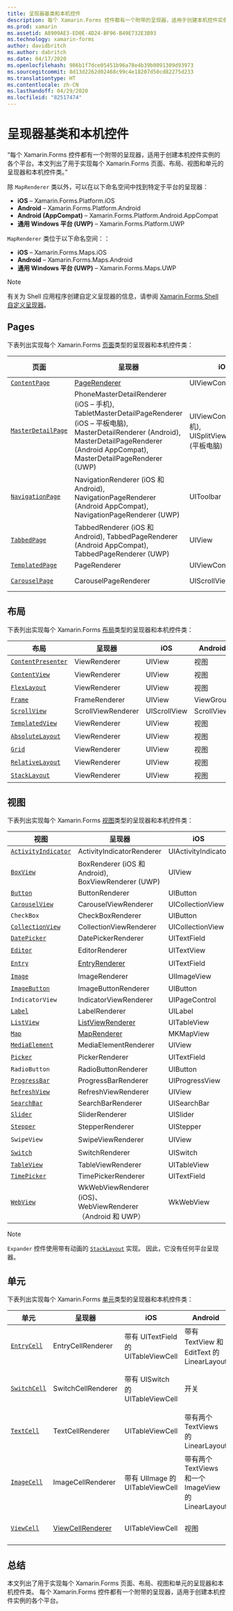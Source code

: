 ```yaml
---
title: 呈现器基类和本机控件
description: 每个 Xamarin.Forms 控件都有一个附带的呈现器，适用于创建本机控件实例的各个平台。 本文列出了用于实现每个 Xamarin.Forms 页面、布局、视图和单元的呈现器和本机控件类。
ms.prod: xamarin
ms.assetid: A8909AE3-ED0E-4D24-BF96-B49E732E3B93
ms.technology: xamarin-forms
author: davidbritch
ms.author: dabritch
ms.date: 04/17/2020
ms.openlocfilehash: 986b1f7dce05451b96a78e4b39b0091309d93973
ms.sourcegitcommit: 8d13d2262d02468c99c4e18207d50cd82275d233
ms.translationtype: HT
ms.contentlocale: zh-CN
ms.lasthandoff: 04/29/2020
ms.locfileid: "82517474"
---
```

# <a name="renderer-base-classes-and-native-controls"></a>呈现器基类和本机控件

“每个 Xamarin.Forms 控件都有一个附带的呈现器，适用于创建本机控件实例的各个平台。本文列出了用于实现每个 Xamarin.Forms 页面、布局、视图和单元的呈现器和本机控件类。” 

除 `MapRenderer` 类以外，可以在以下命名空间中找到特定于平台的呈现器：

- **iOS** – Xamarin.Forms.Platform.iOS
- **Android** – Xamarin.Forms.Platform.Android
- **Android (AppCompat)** – Xamarin.Forms.Platform.Android.AppCompat
- **通用 Windows 平台 (UWP)** – Xamarin.Forms.Platform.UWP

`MapRenderer` 类位于以下命名空间：：

- **iOS** – Xamarin.Forms.Maps.iOS
- **Android** – Xamarin.Forms.Maps.Android
- **通用 Windows 平台 (UWP)** – Xamarin.Forms.Maps.UWP

> [!NOTE]
> 有关为 Shell 应用程序创建自定义呈现器的信息，请参阅 [Xamarin.Forms Shell 自定义呈现器](~/xamarin-forms/app-fundamentals/shell/customrenderers.md)。

## <a name="pages"></a>Pages

下表列出实现每个 Xamarin.Forms [页面](~/xamarin-forms/user-interface/controls/pages.md)类型的呈现器和本机控件类：

|页面|呈现器|iOS|Android|Android (AppCompat)|UWP|
|--- |--- |--- |--- |--- |--- |
|[`ContentPage`](xref:Xamarin.Forms.ContentPage)|[PageRenderer](~/xamarin-forms/app-fundamentals/custom-renderer/contentpage.md)|UIViewController|ViewGroup||FrameworkElement|
|[`MasterDetailPage`](xref:Xamarin.Forms.MasterDetailPage)|PhoneMasterDetailRenderer (iOS – 手机), TabletMasterDetailPageRenderer (iOS – 平板电脑), MasterDetailRenderer (Android), MasterDetailPageRenderer (Android AppCompat), MasterDetailPageRenderer (UWP)|UIViewController (手机), UISplitViewController (平板电脑)|DrawerLayout (v4)|DrawerLayout (v4)|FrameworkElement (自定义控件)|
|[`NavigationPage`](xref:Xamarin.Forms.NavigationPage)|NavigationRenderer (iOS 和 Android), NavigationPageRenderer (Android AppCompat), NavigationPageRenderer (UWP)|UIToolbar|ViewGroup|ViewGroup|FrameworkElement (自定义控件)|
|[`TabbedPage`](xref:Xamarin.Forms.TabbedPage)|TabbedRenderer (iOS 和 Android), TabbedPageRenderer (Android AppCompat), TabbedPageRenderer (UWP)|UIView|ViewPager|ViewPager|FrameworkElement (透视)|
|[`TemplatedPage`](xref:Xamarin.Forms.TemplatedPage)|PageRenderer|UIViewController|ViewGroup||FrameworkElement|
|[`CarouselPage`](xref:Xamarin.Forms.CarouselPage)|CarouselPageRenderer|UIScrollView|ViewPager|ViewPager|FrameworkElement (FlipView)|

## <a name="layouts"></a>布局

下表列出实现每个 Xamarin.Forms [布局](~/xamarin-forms/user-interface/controls/layouts.md)类型的呈现器和本机控件类：

|布局|呈现器|iOS|Android|UWP|
|--- |--- |--- |--- |--- |
|[`ContentPresenter`](xref:Xamarin.Forms.ContentPresenter)|ViewRenderer|UIView|视图|FrameworkElement|
|[`ContentView`](xref:Xamarin.Forms.ContentView)|ViewRenderer|UIView|视图|FrameworkElement|
|[`FlexLayout`](xref:Xamarin.Forms.FlexLayout)|ViewRenderer|UIView|视图|FrameworkElement|
|[`Frame`](xref:Xamarin.Forms.Frame)|FrameRenderer|UIView|ViewGroup|Border|
|[`ScrollView`](xref:Xamarin.Forms.ScrollView)|ScrollViewRenderer|UIScrollView|ScrollView|ScrollViewer|
|[`TemplatedView`](xref:Xamarin.Forms.TemplatedView)|ViewRenderer|UIView|视图|FrameworkElement|
|[`AbsoluteLayout`](xref:Xamarin.Forms.AbsoluteLayout)|ViewRenderer|UIView|视图|FrameworkElement|
|[`Grid`](xref:Xamarin.Forms.Grid)|ViewRenderer|UIView|视图|FrameworkElement|
|[`RelativeLayout`](xref:Xamarin.Forms.RelativeLayout)|ViewRenderer|UIView|视图|FrameworkElement|
|[`StackLayout`](xref:Xamarin.Forms.StackLayout)|ViewRenderer|UIView|视图|FrameworkElement|

## <a name="views"></a>视图

下表列出实现每个 Xamarin.Forms [视图](~/xamarin-forms/user-interface/controls/views.md)类型的呈现器和本机控件类：

|视图|呈现器|iOS|Android|Android (AppCompat)|UWP|
|--- |--- |--- |--- |--- |--- |
|[`ActivityIndicator`](xref:Xamarin.Forms.ActivityIndicator)|ActivityIndicatorRenderer|UIActivityIndicator|ProgressBar||ProgressBar|
|[`BoxView`](xref:Xamarin.Forms.BoxView)|BoxRenderer (iOS 和 Android), BoxViewRenderer (UWP)|UIView|ViewGroup||矩形|
|[`Button`](xref:Xamarin.Forms.Button)|ButtonRenderer|UIButton|Button|AppCompatButton|Button|
|[`CarouselView`](xref:Xamarin.Forms.CarouselView)|CarouselViewRenderer|UICollectionView||RecyclerView|ListViewBase|
|`CheckBox`|CheckBoxRenderer|UIButton||AppCompatCheckBox|CheckBox|
|[`CollectionView`](xref:Xamarin.Forms.CollectionView)|CollectionViewRenderer|UICollectionView||RecyclerView|ListViewBase|
|[`DatePicker`](xref:Xamarin.Forms.DatePicker)|DatePickerRenderer|UITextField|EditText||DatePicker|
|[`Editor`](xref:Xamarin.Forms.Editor)|EditorRenderer|UITextView|EditText||文本框|
|[`Entry`](xref:Xamarin.Forms.Entry)|[EntryRenderer](~/xamarin-forms/app-fundamentals/custom-renderer/entry.md)|UITextField|EditText||文本框|
|[`Image`](xref:Xamarin.Forms.Image)|ImageRenderer|UIImageView|ImageView||图像|
|[`ImageButton`](xref:Xamarin.Forms.ImageButton)|ImageButtonRenderer|UIButton||AppCompatImageButton|Button|
|`IndicatorView`|IndicatorViewRenderer|UIPageControl||LinearLayout||
|[`Label`](xref:Xamarin.Forms.Label)|LabelRenderer|UILabel|TextView||TextBlock|
|[`ListView`](xref:Xamarin.Forms.ListView)|[ListViewRenderer](~/xamarin-forms/app-fundamentals/custom-renderer/listview.md)|UITableView|ListView||ListView|
|[`Map`](xref:Xamarin.Forms.Maps.Map)|[MapRenderer](~/xamarin-forms/app-fundamentals/custom-renderer/map-pin.md)|MKMapView|MapView||MapControl|
|[`MediaElement`](xref:Xamarin.Forms.MediaElement)|MediaElementRenderer|UIView||VideoView|MediaElement|
|[`Picker`](xref:Xamarin.Forms.Picker)|PickerRenderer|UITextField|EditText|EditText|组合框|
|`RadioButton`|RadioButtonRenderer|UIButton||AppCompatRadioButton|RadioButton|
|[`ProgressBar`](xref:Xamarin.Forms.ProgressBar)|ProgressBarRenderer|UIProgressView|ProgressBar||ProgressBar|
|[`RefreshView`](xref:Xamarin.Forms.RefreshView)|RefreshViewRenderer|UIView||SwipeRefreshLayout|RefreshContainer|
|[`SearchBar`](xref:Xamarin.Forms.SearchBar)|SearchBarRenderer|UISearchBar|SearchView||AutoSuggestBox|
|[`Slider`](xref:Xamarin.Forms.Slider)|SliderRenderer|UISlider|SeekBar||Slider|
|[`Stepper`](xref:Xamarin.Forms.Stepper)|StepperRenderer|UIStepper|LinearLayout||控件|
|`SwipeView`|SwipeViewRenderer|UIView||视图|SwipeControl|
|[`Switch`](xref:Xamarin.Forms.Switch)|SwitchRenderer|UISwitch|开关|SwitchCompat|ToggleSwitch|
|[`TableView`](xref:Xamarin.Forms.TableView)|TableViewRenderer|UITableView|ListView||ListView|
|[`TimePicker`](xref:Xamarin.Forms.TimePicker)|TimePickerRenderer|UITextField|EditText||TimePicker|
|[`WebView`](xref:Xamarin.Forms.WebView)|WkWebViewRenderer (iOS)、WebViewRenderer（Android 和 UWP）|WkWebView|WebView||WebView|

> [!NOTE]
> `Expander` 控件使用带有动画的 [`StackLayout`](xref:Xamarin.Forms.StackLayout) 实现。 因此，它没有任何平台呈现器。

## <a name="cells"></a>单元

下表列出实现每个 Xamarin.Forms [单元](~/xamarin-forms/user-interface/controls/cells.md)类型的呈现器和本机控件类：

|单元|呈现器|iOS|Android|UWP|
|--- |--- |--- |--- |--- |
|[`EntryCell`](xref:Xamarin.Forms.EntryCell)|EntryCellRenderer|带有 UITextField 的 UITableViewCell|带有 TextView 和 EditText 的 LinearLayout|带有 TextBox 的 DataTemplate|
|[`SwitchCell`](xref:Xamarin.Forms.SwitchCell)|SwitchCellRenderer|带有 UISwitch 的 UITableViewCell|开关|带有网格且包含 TextBlock 和 ToggleSwitch 的 DataTemplate|
|[`TextCell`](xref:Xamarin.Forms.TextCell)|TextCellRenderer|UITableViewCell|带有两个 TextViews 的 LinearLayout|带有 StackPanel 且包含两个 Textblock 的 DataTemplate|
|[`ImageCell`](xref:Xamarin.Forms.ImageCell)|ImageCellRenderer|带有 UIImage 的 UITableViewCell|带有两个 TextViews 和一个 ImageView 的 LinearLayout|带有网格且包含一个 Image 和两个 TextBlocks 的 DataTemplate|
|[`ViewCell`](xref:Xamarin.Forms.ViewCell)|[ViewCellRenderer](~/xamarin-forms/app-fundamentals/custom-renderer/viewcell.md)|UITableViewCell|视图|带有 ContentPresenter 的 DataTemplate|

## <a name="summary"></a>总结

本文列出了用于实现每个 Xamarin.Forms 页面、布局、视图和单元的呈现器和本机控件类。 每个 Xamarin.Forms 控件都有一个附带的呈现器，适用于创建本机控件实例的各个平台。
